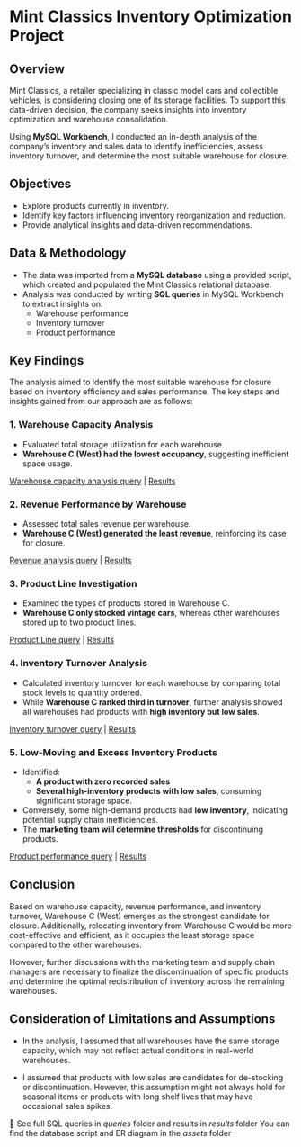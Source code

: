 # Mint Classics Inventory Optimization Project  

## Overview  
Mint Classics, a retailer specializing in classic model cars and collectible vehicles, is considering closing one of its storage facilities. To support this data-driven decision, the company seeks insights into inventory optimization and warehouse consolidation.  

Using **MySQL Workbench**, I conducted an in-depth analysis of the company’s inventory and sales data to identify inefficiencies, assess inventory turnover, and determine the most suitable warehouse for closure.  

## Objectives  
- Explore products currently in inventory.  
- Identify key factors influencing inventory reorganization and reduction.  
- Provide analytical insights and data-driven recommendations.  

## Data & Methodology  
- The data was imported from a **MySQL database** using a provided script, which created and populated the Mint Classics relational database.  
- Analysis was conducted by writing **SQL queries** in MySQL Workbench to extract insights on:  
  - Warehouse performance  
  - Inventory turnover  
  - Product performance  

## Key Findings  

The analysis aimed to identify the most suitable warehouse for closure based on inventory efficiency and sales performance. The key steps and insights gained from our approach are as follows:  

### **1. Warehouse Capacity Analysis**  
- Evaluated total storage utilization for each warehouse.  
- **Warehouse C (West) had the lowest occupancy**, suggesting inefficient space usage.  

[Warehouse capacity analysis query](https://github.com/oluwadunni1/Mint-classics-inventory-analysis/blob/main/scripts/warwhouseCap_query_script.sql) | [Results](https://github.com/oluwadunni1/Mint-classics-inventory-analysis/blob/main/results/warehouse_capacity_result.csv)  

### **2. Revenue Performance by Warehouse**  
- Assessed total sales revenue per warehouse.  
- **Warehouse C (West) generated the least revenue**, reinforcing its case for closure.  

[Revenue analysis query](https://github.com/oluwadunni1/Mint-classics-inventory-analysis/blob/main/scripts/warehouse_revenue_script.sql) | [Results](https://github.com/oluwadunni1/Mint-classics-inventory-analysis/blob/main/results/warehouse_revenue_result.csv) 

### **3. Product Line Investigation**  
- Examined the types of products stored in Warehouse C.  
- **Warehouse C only stocked vintage cars**, whereas other warehouses stored up to two product lines.

[Product Line query](https://github.com/oluwadunni1/Mint-classics-inventory-analysis/blob/main/scripts/warehouse_c_product_query.sql) | [Results](https://github.com/oluwadunni1/Mint-classics-inventory-analysis/blob/main/results/warehouse_c_products_result.csv)

### **4. Inventory Turnover Analysis**  
- Calculated inventory turnover for each warehouse by comparing total stock levels to quantity ordered.  
- While **Warehouse C ranked third in turnover**, further analysis showed all warehouses had products with **high inventory but low sales**.  

[Inventory turnover query](https://github.com/oluwadunni1/Mint-classics-inventory-analysis/blob/main/scripts/turnover_per_warehouse_script.sql) | [Results](https://github.com/oluwadunni1/Mint-classics-inventory-analysis/blob/main/results/turnover_result_per_warehouse.csv)

### **5. Low-Moving and Excess Inventory Products**  
- Identified:  
  - **A product with zero recorded sales**  
  - **Several high-inventory products with low sales**, consuming significant storage space.  
- Conversely, some high-demand products had **low inventory**, indicating potential supply chain inefficiencies.  
- The **marketing team will determine thresholds** for discontinuing products.  

[Product performance query](https://github.com/oluwadunni1/Mint-classics-inventory-analysis/blob/main/scripts/turnover_per_warehouse_script.sql) | [Results](https://github.com/oluwadunni1/Mint-classics-inventory-analysis/blob/main/results/product_performance_result.csv)

## Conclusion  
Based on warehouse capacity, revenue performance, and inventory turnover, Warehouse C (West) emerges as the strongest candidate for closure. Additionally, relocating inventory from Warehouse C would be more cost-effective and efficient, as it occupies the least storage space compared to the other warehouses.

However, further discussions with the marketing team and supply chain managers are necessary to finalize the discontinuation of specific products and determine the optimal redistribution of inventory across the remaining warehouses.

## Consideration of Limitations and Assumptions
- In the analysis, I assumed that all warehouses have the same storage capacity, which may not reflect actual conditions in real-world warehouses. 

- I assumed that products with low sales are candidates for de-stocking or discontinuation. However, this assumption might not always hold for seasonal items or products with long shelf lives that may have occasional sales spikes.

📌 See full SQL queries in _queries_ folder and results in _results_ folder
    You can find the database script and ER diagram in the _assets_ folder
